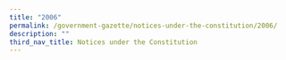 ```yaml
---
title: "2006"
permalink: /government-gazette/notices-under-the-constitution/2006/
description: ""
third_nav_title: Notices under the Constitution
---
```

